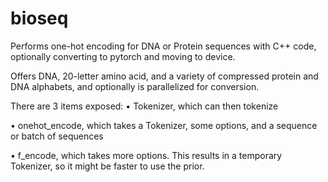 # bioseq

Performs one-hot encoding for DNA or Protein sequences with C++ code, optionally converting to pytorch and moving to device.

Offers DNA, 20-letter amino acid, and a variety of compressed protein and DNA alphabets, and optionally is parallelized for conversion.

There are 3 items exposed:
• Tokenizer, which can then tokenize

• onehot_encode, which takes a Tokenizer, some options, and a sequence or batch of sequences

• f_encode, which takes more options. This results in a temporary Tokenizer, so it might be faster to use the prior.
